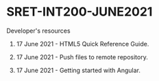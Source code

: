 # SRET-INT200-JUNE2021
Developer's resources

1. 17 June 2021 - HTML5 Quick Reference Guide.

2. 17 June 2021 - Push files to remote repository.

2. 17 June 2021 - Getting started with Angular.
